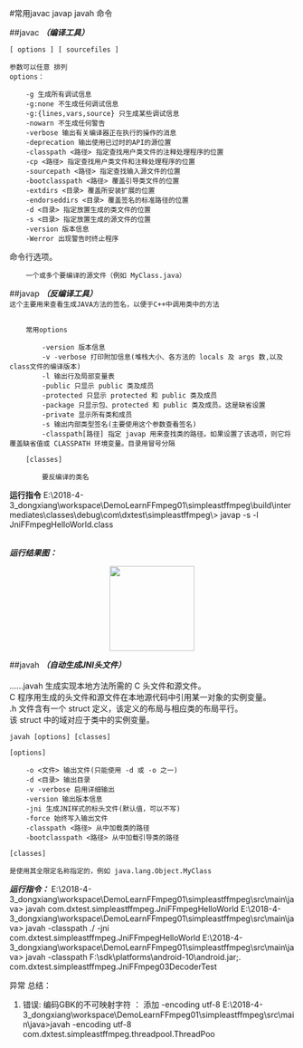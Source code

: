#常用javac javap javah 命令

##javac
***（编译工具）***
<br>
```
[ options ] [ sourcefiles ]

参数可以任意 排列
options：

    -g 生成所有调试信息
    -g:none 不生成任何调试信息
    -g:{lines,vars,source} 只生成某些调试信息
    -nowarn 不生成任何警告
    -verbose 输出有关编译器正在执行的操作的消息
    -deprecation 输出使用已过时的API的源位置
    -classpath <路径> 指定查找用户类文件的注释处理程序的位置
    -cp <路径> 指定查找用户类文件和注释处理程序的位置
    -sourcepath <路径> 指定查找输入源文件的位置
    -bootclasspath <路径> 覆盖引导类文件的位置
    -extdirs <目录> 覆盖所安装扩展的位置
    -endorseddirs <目录> 覆盖签名的标准路径的位置
    -d <目录> 指定放置生成的类文件的位置
    -s <目录> 指定放置生成的源文件的位置
    -version 版本信息
    -Werror 出现警告时终止程序
```
命令行选项。

```sourcefiles
    一个或多个要编译的源文件（例如 MyClass.java）
```

##javap
***（反编译工具）***
<br>
```这个主要用来查看生成JAVA方法的签名，以便于C++中调用类中的方法```
<br>
``` javap [options] [classes]

    常用options

        -version 版本信息
        -v -verbose 打印附加信息(堆栈大小、各方法的 locals 及 args 数,以及class文件的编译版本)
        -l 输出行及局部变量表
        -public 只显示 public 类及成员
        -protected 只显示 protected 和 public 类及成员
        -package 只显示包、protected 和 public 类及成员。这是缺省设置
        -private 显示所有类和成员
        -s 输出内部类型签名(主要使用这个参数查看签名)
        -classpath[路径] 指定 javap 用来查找类的路径。如果设置了该选项，则它将覆盖缺省值或 CLASSPATH 环境变量。目录用冒号分隔

    [classes]

        要反编译的类名
 ```
 <p>
 <b>运行指令</b>
 E:\2018-4-3_dongxiang\workspace\DemoLearnFFmpeg01\simpleastffmpeg\build\intermediates\classes\debug\com\dxtest\simpleastffmpeg\> javap -s -l JniFFmpegHelloWorld.class


 </p>


<br>***运行结果图：***
<div width="150" height="150"  align=center>
    <img width="150" height="150" src="/readme-src/javap.png"/>
</div>


##javah
***（自动生成JNI头文件）***
<br>
<br>......javah 生成实现本地方法所需的 C 头文件和源文件。
<br>C 程序用生成的头文件和源文件在本地源代码中引用某一对象的实例变量。
<br>.h 文件含有一个 struct 定义，该定义的布局与相应类的布局平行。
<br>该 struct 中的域对应于类中的实例变量。
```
javah [options] [classes]

[options]

    -o <文件> 输出文件(只能使用 -d 或 -o 之一)
    -d <目录> 输出目录
    -v -verbose 启用详细输出
    -version 输出版本信息
    -jni 生成JNI样式的标头文件(默认值，可以不写)
    -force 始终写入输出文件
    -classpath <路径> 从中加载类的路径
    -bootclasspath <路径> 从中加载引导类的路径

[classes]

是使用其全限定名称指定的，例如 java.lang.Object.MyClass

```

***运行指令：***
E:\2018-4-3_dongxiang\workspace\DemoLearnFFmpeg01\simpleastffmpeg\src\main\java>  javah  com.dxtest.simpleastffmpeg.JniFFmpegHelloWorld
E:\2018-4-3_dongxiang\workspace\DemoLearnFFmpeg01\simpleastffmpeg\src\main\java>  javah -classpath ./ -jni com.dxtest.simpleastffmpeg.JniFFmpegHelloWorld
E:\2018-4-3_dongxiang\workspace\DemoLearnFFmpeg01\simpleastffmpeg\src\main\java> javah -classpath F:\sdk\platforms\android-10\android.jar;. com.dxtest.simpleastffmpeg.JniFFmpeg03DecoderTest



异常 总结：
1. 错误: 编码GBK的不可映射字符 ： 添加 -encoding utf-8
    E:\2018-4-3_dongxiang\workspace\DemoLearnFFmpeg01\simpleastffmpeg\src\main\java>javah -encoding utf-8  com.dxtest.simpleastffmpeg.threadpool.ThreadPoo

